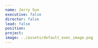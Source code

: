 ```yaml
---
name: Jerry Sun
executive: false
director: false
lead: false
position:  
project:  
image: ../assets/default_exec_image.png
---
```

